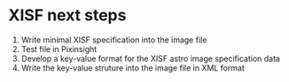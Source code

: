 XISF next steps
===============

1. Write minimal XISF specification into the image file
2. Test file in Pixinsight
3. Develop a key-value format for the XISF astro image specification data 
4. Write the key-value struture into the image file in XML format
